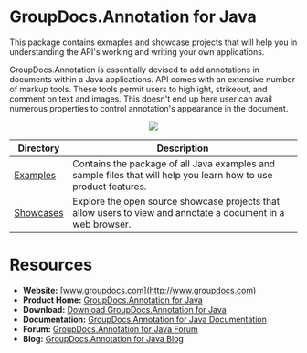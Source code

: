 # GroupDocs.Annotation for Java

This package contains exmaples and showcase projects that will help you in understanding the API's working and writing your own applications.

GroupDocs.Annotation is essentially devised to add annotations in documents within a Java applications. API comes with an extensive number of markup tools. These tools permit users to highlight, strikeout, and comment on text and images. This doesn't end up here user can avail numerous properties to control annotation's appearance in the document.

<p align="center">

  <a title="Download complete GroupDocs.Annotation for Java source code" href="https://github.com/groupdocs-annotation/GroupDocs.Annotation-for-Java/archive/master.zip">
	<img src="https://raw.github.com/AsposeExamples/java-examples-dashboard/master/images/downloadZip-Button-Large.png" />
  </a>
</p>

Directory | Description
--------- | -----------
[Examples](https://github.com/groupdocs-annotation/GroupDocs.Annotation-for-Java/tree/master/Examples)  | Contains the package of all Java examples and sample files that will help you learn how to use product features. 
[Showcases](https://github.com/groupdocs-annotation/GroupDocs.Annotation-for-Java/tree/master/Showcase)  | Explore the open source showcase projects that allow users to view and annotate a document in a web browser.  

# Resources

+ **Website:** [www.groupdocs.com](http://www.groupdocs.com)
+ **Product Home:** [GroupDocs.Annotation for Java](https://www.groupdocs.com/products/annotation/java)
+ **Download:** [Download GroupDocs.Annotation for Java](https://downloads.groupdocs.com/annotation/java)
+ **Documentation:** [GroupDocs.Annotation for Java Documentation](https://docs.groupdocs.com/display/annotationjava/Home)
+ **Forum:** [GroupDocs.Annotation for Java Forum](https://forum.groupdocs.com/c/annotation)
+ **Blog:** [GroupDocs.Annotation for Java Blog](https://blog.groupdocs.com/category/groupdocs-annotation-product-family/)

